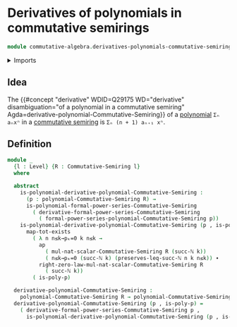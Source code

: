 # Derivatives of polynomials in commutative semirings

```agda
module commutative-algebra.derivatives-polynomials-commutative-semirings where
```

<details><summary>Imports</summary>

```agda
open import commutative-algebra.commutative-semirings
open import commutative-algebra.derivatives-formal-power-series-commutative-semirings
open import commutative-algebra.polynomials-commutative-semirings

open import elementary-number-theory.inequality-natural-numbers
open import elementary-number-theory.natural-numbers

open import foundation.action-on-identifications-functions
open import foundation.dependent-pair-types
open import foundation.identity-types
open import foundation.universe-levels

open import logic.functoriality-existential-quantification
```

</details>

## Idea

The
{{#concept "derivative" WDID=Q29175 WD="derivative" disambiguation="of a polynomial in a commutative semiring" Agda=derivative-polynomial-Commutative-Semiring}}
of a [polynomial](commutative-algebra.polynomials-commutative-semirings.md)
`Σₙ aₙxⁿ` in a
[commutative semiring](commutative-algebra.commutative-semirings.md) is
`Σₙ (n + 1) aₙ₊₁ xⁿ`.

## Definition

```agda
module _
  {l : Level} {R : Commutative-Semiring l}
  where

  abstract
    is-polynomial-derivative-polynomial-Commutative-Semiring :
      (p : polynomial-Commutative-Semiring R) →
      is-polynomial-formal-power-series-Commutative-Semiring
        ( derivative-formal-power-series-Commutative-Semiring
          ( formal-power-series-polynomial-Commutative-Semiring p))
    is-polynomial-derivative-polynomial-Commutative-Semiring (p , is-poly-p) =
      map-tot-exists
        ( λ n n≤k→pₖ=0 k n≤k →
          ap
            ( mul-nat-scalar-Commutative-Semiring R (succ-ℕ k))
            ( n≤k→pₖ=0 (succ-ℕ k) (preserves-leq-succ-ℕ n k n≤k)) ∙
          right-zero-law-mul-nat-scalar-Commutative-Semiring R
            ( succ-ℕ k))
        ( is-poly-p)

  derivative-polynomial-Commutative-Semiring :
    polynomial-Commutative-Semiring R → polynomial-Commutative-Semiring R
  derivative-polynomial-Commutative-Semiring (p , is-poly-p) =
    ( derivative-formal-power-series-Commutative-Semiring p ,
      is-polynomial-derivative-polynomial-Commutative-Semiring (p , is-poly-p))
```
